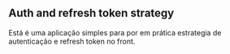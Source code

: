 ## Auth and refresh token strategy

Está é uma aplicação simples para por em prática
estrategia de autenticação e refresh token no front.
